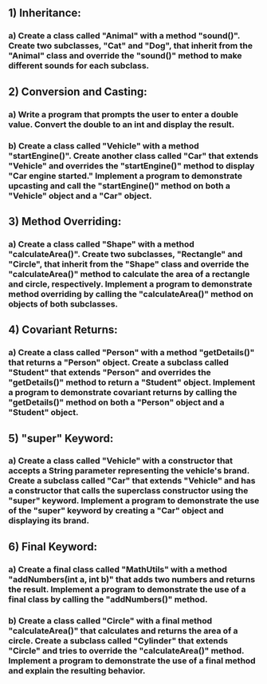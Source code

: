 ## 1) Inheritance:
### a) Create a class called "Animal" with a method "sound()". Create two subclasses, "Cat" and "Dog", that inherit from the "Animal" class and override the "sound()" method to make different sounds for each subclass.

## 2) Conversion and Casting:
### a) Write a program that prompts the user to enter a double value. Convert the double to an int and display the result.
### b) Create a class called "Vehicle" with a method "startEngine()". Create another class called "Car" that extends "Vehicle" and overrides the "startEngine()" method to display "Car engine started." Implement a program to demonstrate upcasting and call the "startEngine()" method on both a "Vehicle" object and a "Car" object.

## 3) Method Overriding:
### a) Create a class called "Shape" with a method "calculateArea()". Create two subclasses, "Rectangle" and "Circle", that inherit from the "Shape" class and override the "calculateArea()" method to calculate the area of a rectangle and circle, respectively. Implement a program to demonstrate method overriding by calling the "calculateArea()" method on objects of both subclasses.

## 4) Covariant Returns:
### a) Create a class called "Person" with a method "getDetails()" that returns a "Person" object. Create a subclass called "Student" that extends "Person" and overrides the "getDetails()" method to return a "Student" object. Implement a program to demonstrate covariant returns by calling the "getDetails()" method on both a "Person" object and a "Student" object.

## 5) "super" Keyword:
### a) Create a class called "Vehicle" with a constructor that accepts a String parameter representing the vehicle's brand. Create a subclass called "Car" that extends "Vehicle" and has a constructor that calls the superclass constructor using the "super" keyword. Implement a program to demonstrate the use of the "super" keyword by creating a "Car" object and displaying its brand.

## 6) Final Keyword:
### a) Create a final class called "MathUtils" with a method "addNumbers(int a, int b)" that adds two numbers and returns the result. Implement a program to demonstrate the use of a final class by calling the "addNumbers()" method.
### b) Create a class called "Circle" with a final method "calculateArea()" that calculates and returns the area of a circle. Create a subclass called "Cylinder" that extends "Circle" and tries to override the "calculateArea()" method. Implement a program to demonstrate the use of a final method and explain the resulting behavior.
